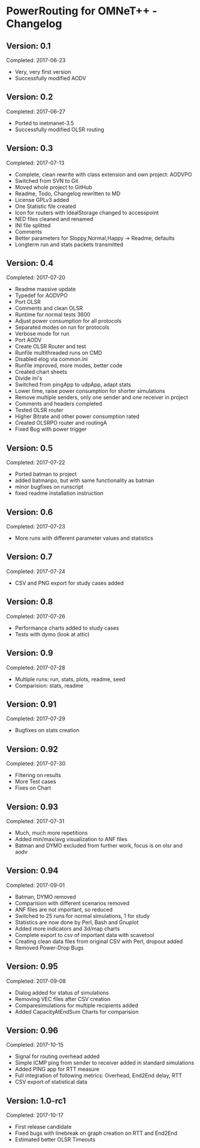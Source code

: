 PowerRouting for OMNeT++ - Changelog
====================================


Version: 0.1
------------

Completed: 2017-06-23

* Very, very first version
* Successfully modified AODV


Version: 0.2
------------

Completed: 2017-06-27

* Ported to inetmanet-3.5
* Successfully modified OLSR routing


Version: 0.3
------------

Completed: 2017-07-13

* Complete, clean rewrite with class extension and own project: AODVPO
* Switched from SVN to Git
* Moved whole project to GitHub
* Readme, Todo, Changelog rewritten to MD
* License GPLv3 added 
* One Statistic file created
* Icon for routers with IdealStorage changed to accesspoint
* NED files cleaned and renamed
* INI file splitted
* Comments
* Better parameters for Sloppy,Normal,Happy -> Readme, defaults
* Longterm run and stats packets transmitted


Version: 0.4
------------

Completed: 2017-07-20

* Readme massive update
* Typedef for AODVPO
* Port OLSR
* Comments and clean OLSR
* Runtime for normal tests 3600
* Adjust power consumption for all protocols
* Separated modes on run for protocols
* Verbose mode for run
* Port AODV
* Create OLSR Router and test
* Runfile multithreaded runs on CMD
* Disabled elog via common.ini
* Runfile improved, more modes, better code
* Created chart sheets
* Divide ini's
* Switched from pingApp to udpApp, adapt stats
* Lower time, raise power consumption for shorter simulations
* Remove multiple senders, only one sender and one receiver in project
* Comments and headers completed
* Tested OLSR router
* Higher Bitrate and other power consumption rated
* Created OLSRPO router and routingA
* Fixed Bug with power trigger


Version: 0.5
------------

Completed: 2017-07-22

* Ported batman to project
* added batmanpo, but with same functionality as batman
* minor bugfixes on runscript
* fixed readme installation instruction


Version: 0.6
------------

Completed: 2017-07-23

* More runs with different parameter values and statistics


Version: 0.7
------------

Completed: 2017-07-24

* CSV and PNG export for study cases added


Version: 0.8
------------

Completed: 2017-07-26

* Performance charts added to study cases
* Tests with dymo (look at attic)


Version: 0.9
------------

Completed: 2017-07-28

* Multiple runs: run, stats, plots, readme, seed
* Comparision: stats, readme


Version: 0.91
-------------

Completed: 2017-07-29

* Bugfixes on stats creation


Version: 0.92
-------------

Completed: 2017-07-30

* Filtering on results
* More Test cases
* Fixes on Chart


Version: 0.93
-------------

Completed: 2017-07-31

* Much, much more repetitions
* Added min/max/avg visualization to ANF files
* Batman and DYMO excluded from further work, focus is on olsr and aodv


Version: 0.94
-------------

Completed: 2017-09-01

* Batman, DYMO removed
* Comparision with different scenarios removed
* ANF files are not important, so reduced
* Switched to 25 runs for normal simulations, 1 for study
* Statistics are now done by Perl, Bash and Gnuplot
* Added more indicators and 3d/map charts
* Complete export to csv of important data with scavetool
* Creating clean data files from original CSV with Perl, dropout added
* Removed Power-Drop Bugs


Version: 0.95
-------------

Completed: 2017-09-08

* Dialog added for status of simulations
* Removing VEC files after CSV creation
* Comparesimulations for multiple recipients added
* Added CapacityAtEndSum Charts for comparision


Version: 0.96
-------------

Completed: 2017-10-15

* Signal for routing overhead added
* Simple ICMP ping from sender to receiver added in standard simulations
* Added PING app for RTT measure
* Full integration of following metrics: Overhead, End2End delay, RTT
* CSV export of statistical data


Version: 1.0-rc1
----------------

Completed: 2017-10-17

* First release candidate
* Fixed bugs with linebreak on graph creation on RTT and End2End
* Estimated better OLSR Timeouts
